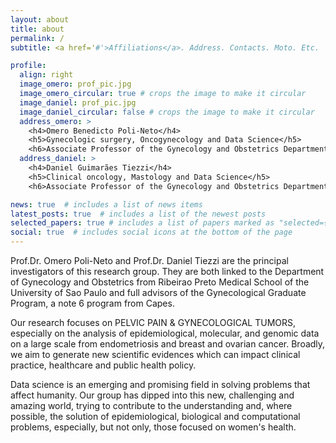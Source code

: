 ```yaml
---
layout: about
title: about
permalink: /
subtitle: <a href='#'>Affiliations</a>. Address. Contacts. Moto. Etc.

profile:
  align: right
  image_omero: prof_pic.jpg
  image_omero_circular: true # crops the image to make it circular
  image_daniel: prof_pic.jpg
  image_daniel_circular: false # crops the image to make it circular
  address_omero: >
    <h4>Omero Benedicto Poli-Neto</h4>
    <h5>Gynecologic surgery, Oncogynecology and Data Science</h5>
    <h6>Associate Professor of the Gynecology and Obstetrics Department Ribeirão Preto Medical School – University of Sao Paulo. Center of Chronic Pelvic Pain and Minimally Invasive Gynecological Surgery</h6>
  address_daniel: >
    <h4>Daniel Guimarães Tiezzi</h4>
    <h5>Clinical oncology, Mastology and Data Science</h5>
    <h6>Associate Professor of the Gynecology and Obstetrics Department Ribeirão Preto Medical School – University of Sao Paulo. Center of Pelvic Oncology and Mastology</h6>

news: true  # includes a list of news items
latest_posts: true  # includes a list of the newest posts
selected_papers: true # includes a list of papers marked as "selected={true}"
social: true  # includes social icons at the bottom of the page
---
```


<!-- Write your biography here. Tell the world about yourself. Link to your favorite [subreddit](http://reddit.com). You can put a picture in, too. The code is already in, just name your picture `prof_pic.jpg` and put it in the `img/` folder.

Put your address / P.O. box / other info right below your picture. You can also disable any of these elements by editing `profile` property of the YAML header of your `_pages/about.md`. Edit `_bibliography/papers.bib` and Jekyll will render your [publications page](/al-folio/publications/) automatically.

Link to your social media connections, too. This theme is set up to use [Font Awesome icons](http://fortawesome.github.io/Font-Awesome/) and [Academicons](https://jpswalsh.github.io/academicons/), like the ones below. Add your Facebook, Twitter, LinkedIn, Google Scholar, or just disable all of them. -->


Prof.Dr. Omero Poli-Neto and Prof.Dr. Daniel Tiezzi are the principal investigators of this research group. They are both linked to the Department of Gynecology and Obstetrics from Ribeirao Preto Medical School of the University of Sao Paulo and full advisors of the Gynecological Graduate Program, a note 6 program from Capes.

Our research focuses on PELVIC PAIN & GYNECOLOGICAL TUMORS, especially on the analysis of epidemiological, molecular, and genomic data on a large scale from endometriosis and breast and ovarian cancer. Broadly, we aim to generate new scientific evidences which can impact clinical practice, healthcare and public health policy.

Data science is an emerging and promising field in solving problems that affect humanity. Our group has dipped into this new, challenging and amazing world, trying to contribute to the understanding and, where possible, the solution of epidemiological, biological and computational problems, especially, but not only, those focused on women's health.

